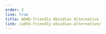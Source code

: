 ```yaml
---
order: 2
live: true
title: ADHD-friendly Obsidian Alternative
link: /adhd-friendly-obsidian-alternative/
---
```

